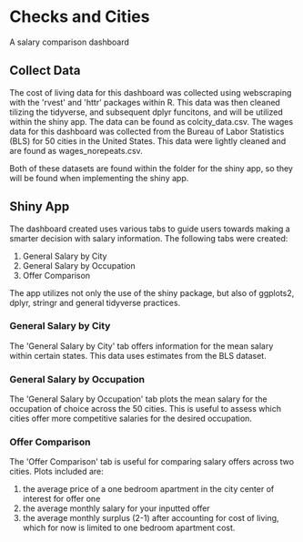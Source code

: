# Checks and Cities
A salary comparison dashboard


## Collect Data
The cost of living data for this dashboard was collected using webscraping with the 'rvest' and 'httr' packages within R. This data was then cleaned tilizing the tidyverse, and subsequent dplyr funcitons, and will be utilized within the shiny app. The data can be found as colcity_data.csv.
The wages data for this dashboard was collected from the Bureau of Labor Statistics (BLS) for 50 cities in the United States. This data were lightly cleaned and are found as wages_norepeats.csv. 

Both of these datasets are found within the folder for the shiny app, so they will be found when implementing the shiny app. 

## Shiny App
The dashboard created uses various tabs to guide users towards making a smarter decision with salary information. The following tabs were created:
1) General Salary by City
2) General Salary by Occupation
3) Offer Comparison

The app utilizes not only the use of the shiny package, but also of ggplots2, dplyr, stringr and general tidyverse practices.

### General Salary by City
The 'General Salary by City' tab offers information for the mean salary within certain states. This data uses estimates from the BLS dataset. 

### General Salary by Occupation
The 'General Salary by Occupation' tab plots the mean salary for the occupation of choice across the 50 cities. This is useful to assess which cities offer more competitive salaries for the desired occupation. 

### Offer Comparison
The 'Offer Comparison' tab is useful for comparing salary offers across two cities. Plots included are: 
1) the average price of a one bedroom apartment in the city center of interest for offer one
2) the average monthly salary for your inputted offer
3) the average monthly surplus (2-1) after accounting for cost of living, which for now is limited to one bedroom apartment cost. 
